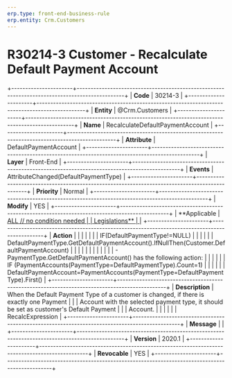 ```yaml
---
erp.type: front-end-business-rule
erp.entity: Crm.Customers
---
```


# R30214-3 Customer - Recalculate Default Payment Account
+----------------------+-----------------------------------------------------------------------------------------------+
| **Code**             | 30214-3                                                                                       |
+----------------------+-----------------------------------------------------------------------------------------------+
| **Entity**           | @Crm.Customers                                                                                      |
+----------------------+-----------------------------------------------------------------------------------------------+
| **Name**             | RecalculateDefaultPaymentAccount                                                              |
+----------------------+-----------------------------------------------------------------------------------------------+
| **Attribute**        | DefaultPaymentAccount                                                                         |
+----------------------+-----------------------------------------------------------------------------------------------+
| **Layer**            | Front-End                                                                                     |
+----------------------+-----------------------------------------------------------------------------------------------+
| **Events**           | AttributeChanged(DefaultPaymentType)                                                          |
+----------------------+-----------------------------------------------------------------------------------------------+
| **Priority**         | Normal                                                                                        |
+----------------------+-----------------------------------------------------------------------------------------------+
| **Modify**           | YES                                                                                           |
+----------------------+-----------------------------------------------------------------------------------------------+
| **Applicable         | [ALL // no condition needed                                                                   |
| Legislations**       | ](https://confluence.erp.net/display/techdoc/Country+Specific+Functionality)                  |
+----------------------+-----------------------------------------------------------------------------------------------+
| **Action**           |                                                                                               |
|                      |                                                                                               |
|                      | IF(DefaultPaymentType!=NULL)                                                                  |
|                      |                                                                                               |
|                      | DefaultPaymentType.GetDefaultPaymentAccount().IfNullThen(Customer.DefaultPaymentAccount)      |
|                      |                                                                                               |
|                      |                                                                                               |
|                      |                                                                                               |
|                      | -   PaymentType.GetDefaultPaymentAccount() has the following action:                          |
|                      |                                                                                               |
|                      | IF (PaymentAccounts(PaymentType=DefaultPaymentType).Count=1)                                  |
|                      |                                                                                               |
|                      | DefaultPaymentAccount=PaymentAccounts(PaymentType=DefaultPaymentType).First()                 |
+----------------------+-----------------------------------------------------------------------------------------------+
| **Description**      | When the Default Payment Type of a customer is changed, if there is exactly one Payment       |
|                      | Account with the selected payment type, it should be set as customer\'s Default Payment       |
|                      | Account.                                                                                      |
|                      |                                                                                               |
|                      | RecalcExpression                                                                              |
+----------------------+-----------------------------------------------------------------------------------------------+
| **Message**          |                                                                                               |
+----------------------+-----------------------------------------------------------------------------------------------+
| **Version**          | 2020.1                                                                                        |
+----------------------+-----------------------------------------------------------------------------------------------+
| **Revocable**        | YES                                                                                           |
+----------------------+-----------------------------------------------------------------------------------------------+

  

  

  
